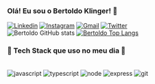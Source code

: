 ### Olá! Eu sou o Bertoldo Klinger! 👋
[![Linkedin](https://img.shields.io/badge/LinkedIn-0077B5?style=for-the-badge&logo=linkedin&logoColor=white)](https://www.linkedin.com/in/bertoldoklinger/)
[![Instagram](https://img.shields.io/badge/Instagram-E4405F?style=for-the-badge&logo=instagram&logoColor=white)](https://www.instagram.com/bertoldoklinger/)
[![Gmail](https://img.shields.io/badge/Gmail-D14836?style=for-the-badge&logo=gmail&logoColor=white)](https://is.gd/VST7kl)
[![Twitter](https://img.shields.io/badge/Twitter-1DA1F2?style=for-the-badge&logo=twitter&logoColor=white)](https://twitter.com/bertoldors)
<br/>
![Bertoldo GitHub stats](https://github-readme-stats.vercel.app/api?username=bertoldoklinger&show_icons=true&theme=tokyonight&count_private=true&locale=pt-br)
[![Bertoldo Top Langs](https://github-readme-stats.vercel.app/api/top-langs/?username=bertoldoklinger&theme=tokyonight&count_private=true&locale=pt-br)](https://github.com/bertoldoklinger/github-readme-stats)

### 🚀 Tech Stack que uso no meu dia 🚀
<div style="display: inline_block"><br/>
    <img align="center" alt="javascript" src="https://img.shields.io/badge/JavaScript-F7DF1E?style=for-the-badge&logo=javascript&logoColor=black" />
    <img align="center" alt="typescript" src="https://img.shields.io/badge/TypeScript-007ACC?style=for-the-badge&logo=typescript&logoColor=white" />
    <img align="center" alt="node" src="https://img.shields.io/badge/Node.js-43853D?style=for-the-badge&logo=node.js&logoColor=white" />
    <img align="center" alt="express" src="https://img.shields.io/badge/Express.js-404D59?style=for-the-badge" />
    <img align="center" alt="git" src="https://img.shields.io/badge/GIT-E44C30?style=for-the-badge&logo=git&logoColor=white" />
</div>


